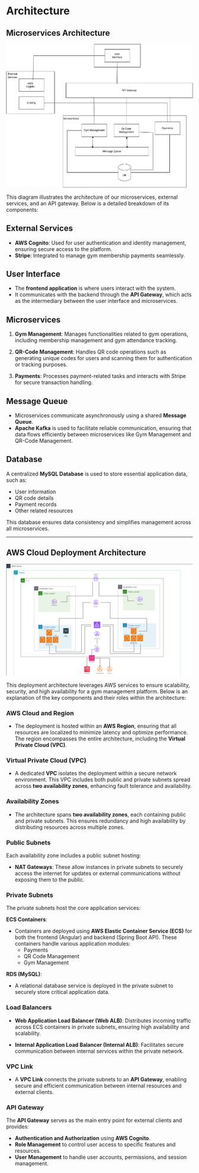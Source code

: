 # Architecture

## Microservices Architecture

![Microservices Architecture](../files/microservices.drawio.png)

This diagram illustrates the architecture of our microservices, external services, and an API gateway. Below is a detailed breakdown of its components:

## External Services

- **AWS Cognito**: Used for user authentication and identity management, ensuring secure access to the platform.
- **Stripe**: Integrated to manage gym membership payments seamlessly.

## User Interface

- The **frontend application** is where users interact with the system.
- It communicates with the backend through the **API Gateway**, which acts as the intermediary between the user interface and microservices.

## Microservices

1. **Gym Management**:
Manages functionalities related to gym operations, including membership management and gym attendance tracking.

2. **QR-Code Management**:
Handles QR code operations such as generating unique codes for users and scanning them for authentication or tracking purposes.

3. **Payments**:
Processes payment-related tasks and interacts with Stripe for secure transaction handling.

## Message Queue

- Microservices communicate asynchronously using a shared **Message Queue**.
- **Apache Kafka** is used to facilitate reliable communication, ensuring that data flows efficiently between microservices like Gym Management and QR-Code Management.

## Database
A centralized **MySQL Database** is used to store essential application data, such as:

  - User information
  - QR code details
  - Payment records
  - Other related resources

This database ensures data consistency and simplifies management across all microservices.

---

## AWS Cloud Deployment Architecture

![Microservices Architecture](../files/awsdeploy.png)

This deployment architecture leverages AWS services to ensure scalability, security, and high availability for a gym management platform. Below is an explanation of the key components and their roles within the architecture:

### AWS Cloud and Region

- The deployment is hosted within an **AWS Region**, ensuring that all resources are localized to minimize latency and optimize performance. The region encompasses the entire architecture, including the **Virtual Private Cloud (VPC)**.

### Virtual Private Cloud (VPC)

- A dedicated **VPC** isolates the deployment within a secure network environment. This VPC includes both public and private subnets spread across **two availability zones**, enhancing fault tolerance and availability.

### Availability Zones

- The architecture spans **two availability zones**, each containing public and private subnets. This ensures redundancy and high availability by distributing resources across multiple zones.

### Public Subnets

Each availability zone includes a public subnet hosting:

- **NAT Gateways**: These allow instances in private subnets to securely access the internet for updates or external communications without exposing them to the public.

### Private Subnets

The private subnets host the core application services:

**ECS Containers**:

- Containers are deployed using **AWS Elastic Container Service (ECS)** for both the frontend (Angular) and backend (Spring Boot API). These containers handle various application modules:
  - Payments
  - QR Code Management
  - Gym Management

**RDS (MySQL)**:

- A relational database service is deployed in the private subnet to securely store critical application data.

### Load Balancers

- **Web Application Load Balancer (Web ALB)**: Distributes incoming traffic across ECS containers in private subnets, ensuring high availability and scalability.

- **Internal Application Load Balancer (Internal ALB)**: Facilitates secure communication between internal services within the private network.

### VPC Link

- A **VPC Link** connects the private subnets to an **API Gateway**, enabling secure and efficient communication between internal resources and external clients.

### API Gateway

The **API Gateway** serves as the main entry point for external clients and provides:

- **Authentication and Authorization** using **AWS Cognito**.
- **Role Management** to control user access to specific features and resources.
- **User Management** to handle user accounts, permissions, and session management.
